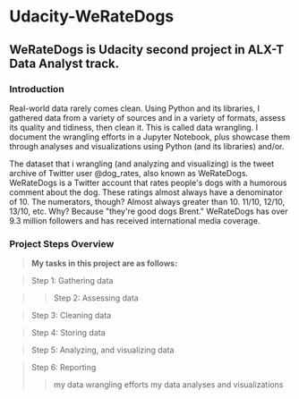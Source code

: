 # Udacity-WeRateDogs
## WeRateDogs is Udacity second project in ALX-T Data Analyst track.
### Introduction
Real-world data rarely comes clean. Using Python and its libraries, I gathered data from a variety of sources and in a variety of formats, assess its quality and tidiness, then clean it. This is called data wrangling. I document the wrangling efforts in a Jupyter Notebook, plus showcase them through analyses and visualizations using Python (and its libraries) and/or.

The dataset that i wrangling (and analyzing and visualizing) is the tweet archive of Twitter user @dog_rates, also known as WeRateDogs. WeRateDogs is a Twitter account that rates people's dogs with a humorous comment about the dog. These ratings almost always have a denominator of 10. The numerators, though? Almost always greater than 10. 11/10, 12/10, 13/10, etc. Why? Because "they're good dogs Brent." WeRateDogs has over 9.3 million followers and has received international media coverage.

### Project Steps Overview
>**My tasks in this project are as follows:**

>Step 1: Gathering data

>>Step 2: Assessing data

>Step 3: Cleaning data

>Step 4: Storing data

>Step 5: Analyzing, and visualizing data

>Step 6: Reporting
>>my data wrangling efforts
>>my data analyses and visualizations
